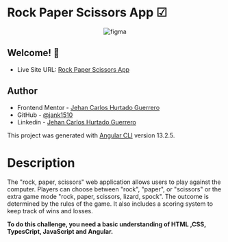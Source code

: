  # Rock Paper Scissors App ☑ 
  
<p align='center'> 
  
  <img src="https://res.cloudinary.com/dz209s6jk/image/upload/q_auto,w_900/Screenshots/g3wtenotslnem3thvzqa.jpg" alt="figma"/>

</p>

 ## Welcome! 👋 

- Live Site URL: [Rock Paper Scissors App](https://jank1510.github.io/rock-paper-scissors-master/)
   
## Author

- Frontend Mentor - [Jehan Carlos Hurtado Guerrero](https://www.frontendmentor.io/profile/Jank1510)
- GitHub - [@jank1510](https://github.com/Jank1510)
- Linkedin - [Jehan Carlos Hurtado Guerrero](https://www.linkedin.com/in/jehan-carlos-hurtado-guerrero-b250b3201/) 

This project was generated with [Angular CLI](https://github.com/angular/angular-cli) version 13.2.5.

# Description
The "rock, paper, scissors" web application allows users to play against the computer. Players can choose between "rock", "paper", or "scissors" or the extra game mode "rock, paper, scissors, lizard, spock". The outcome is determined by the rules of the game. It also includes a scoring system to keep track of wins and losses.

**To do this challenge, you need a basic understanding of HTML ,CSS, TypesCript, JavaScript and Angular.**


 
